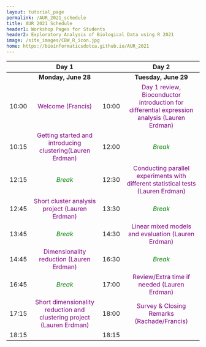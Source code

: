 ```yaml
---
layout: tutorial_page
permalink: /AUR_2021_schedule
title: AUR 2021 Schedule
header1: Workshop Pages for Students
header2: Exploratory Analysis of Biological Data using R 2021
image: /site_images/CBW_R_icon.jpg
home: https://bioinformaticsdotca.github.io/AUR_2021
---
```


| | **Day 1** || **Day 2** |  
| :---:| :---: | :---: | :---: |   
| | **Monday, June 28** || **Tuesday, June 29** |
|	10:00	|	<font color="purple">Welcome (Francis)</font> |	10:00	|	<font color="purple">Day 1 review, Bioconductor introduction for differential expression analysis (Lauren Erdman)</font> |	
|	10:15	|	<font color="purple">Getting started and introducing clustering(Lauren Erdman)</font> |	12:00	|	<font color="green">*Break*</font>|	
|	12:15	|	<font color="green">*Break*</font>|	12:30	|	<font color="purple">Conducting parallel experiments with different statistical tests (Lauren Erdman)</font>| 	
|	12:45	|	<font color="purple">Short cluster analysis project (Lauren Erdman)</font> |	13:30	|	<font color="green">*Break*</font>|	
|	13:45	|	<font color="green">*Break*</font>|	14:30	|	<font color="purple">Linear mixed models and evaluation (Lauren Erdman)</font> |	
|	14:45	|	<font color="purple">Dimensionality reduction (Lauren Erdman)</font> |	16:30	|	<font color="green">*Break*</font>|	
|	16:45	|	<font color="green">*Break*</font>|	17:00	|	<font color="purple">Review/Extra time if needed (Lauren Erdman)</font> |	
|	17:15	|	<font color="purple">Short dimensionality reduction and clustering project (Lauren Erdman)</font> |	18:00	|	<font color="purple">Survey & Closing Remarks (Rachade/Francis)</font> |	
|	18:15	|	|18:15	|	|
